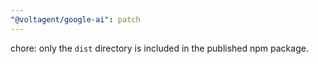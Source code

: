 ```yaml
---
"@voltagent/google-ai": patch
---
```


chore: only the `dist` directory is included in the published npm package.

